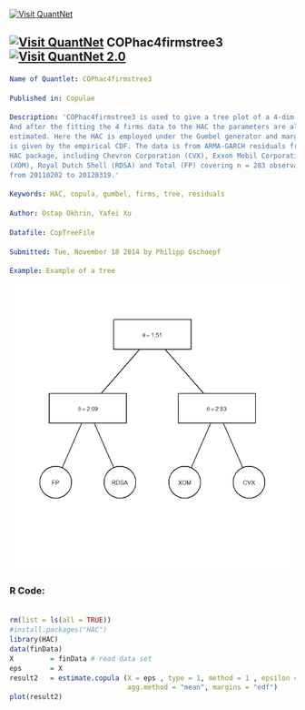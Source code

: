 
[<img src="https://github.com/QuantLet/Styleguide-and-FAQ/blob/master/pictures/banner.png" width="880" alt="Visit QuantNet">](http://quantlet.de/index.php?p=info)

## [<img src="https://github.com/QuantLet/Styleguide-and-Validation-procedure/blob/master/pictures/qloqo.png" alt="Visit QuantNet">](http://quantlet.de/) **COPhac4firmstree3**[<img src="https://github.com/QuantLet/Styleguide-and-Validation-procedure/blob/master/pictures/QN2.png" width="60" alt="Visit QuantNet 2.0">](http://quantlet.de/d3/ia)

```yaml
Name of Quantlet: COPhac4firmstree3
 
Published in: Copulae

Description: 'COPhac4firmstree3 is used to give a tree plot of a 4-dim HAC.
And after the fitting the 4 firms data to the HAC the parameters are also 
estimated. Here the HAC is employed under the Gumbel generator and margins
is given by the empirical CDF. The data is from ARMA-GARCH residuals from 
HAC package, including Chevron Corporation (CVX), Exxon Mobil Corporation 
(XOM), Royal Dutch Shell (RDSA) and Total (FP) covering n = 283 observations
from 20110202 to 20120319.'
  
Keywords: HAC, copula, gumbel, firms, tree, residuals

Author: Ostap Okhrin, Yafei Xu

Datafile: CopTreeFile

Submitted: Tue, November 18 2014 by Philipp Gschoepf

Example: Example of a tree


```

![Picture1](COPhac4firmstree3.png)

### R Code:
```r

rm(list = ls(all = TRUE))
#install.packages("HAC")
library(HAC)
data(finData)
X         = finData # read data set
eps       = X
result2   = estimate.copula (X = eps , type = 1, method = 1 , epsilon = 0.3,
                             agg.method = "mean", margins = "edf")
plot(result2)

```
